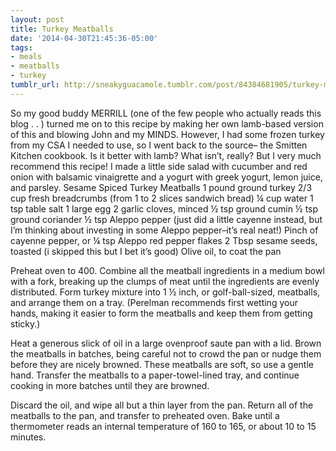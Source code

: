 ```yaml
---
layout: post
title: Turkey Meatballs
date: '2014-04-30T21:45:36-05:00'
tags:
- meals
- meatballs
- turkey
tumblr_url: http://sneakyguacamole.tumblr.com/post/84384681905/turkey-meatballs
---
```

So my good buddy MERRILL (one of the few people who actually reads this blog . . ) turned me on to this recipe by making her own lamb-based version of this and blowing John and my MINDS. However, I had some frozen turkey from my CSA I needed to use, so I went back to the source– the Smitten Kitchen cookbook. Is it better with lamb? What isn’t, really? But I very much recommend this recipe!
I made a little side salad with cucumber and red onion with balsamic vinaigrette and a yogurt with greek yogurt, lemon juice, and parsley.
Sesame Spiced Turkey Meatballs
1 pound ground turkey
2/3 cup fresh breadcrumbs (from 1 to 2 slices sandwich bread)
¼ cup water
1 tsp table salt
1 large egg
2 garlic cloves, minced
½ tsp ground cumin
½ tsp ground coriander
½ tsp Aleppo pepper (just did a little cayenne instead, but I’m thinking about investing in some Aleppo pepper–it’s real neat!)
Pinch of cayenne pepper, or ¼ tsp Aleppo red pepper flakes
2 Tbsp sesame seeds, toasted (i skipped this but I bet it’s good)
Olive oil, to coat the pan

Preheat oven to 400. Combine all the meatball ingredients in a medium bowl with a fork, breaking up the clumps of meat until the ingredients are evenly distributed. Form turkey mixture into 1 ½ inch, or golf-ball-sized, meatballs, and arrange them on a tray. (Perelman recommends first wetting your hands, making it easier to form the meatballs and keep them from getting sticky.)


Heat a generous slick of oil in a large ovenproof saute pan with a lid. Brown the meatballs in batches, being careful not to crowd the pan or nudge them before they are nicely browned. These meatballs are soft, so use a gentle hand. Transfer the meatballs to a paper-towel-lined tray, and continue cooking in more batches until they are browned.


Discard the oil, and wipe all but a thin layer from the pan. Return all of the meatballs to the pan, and transfer to preheated oven. Bake until a thermometer reads an internal temperature of 160 to 165, or about 10 to 15 minutes.

